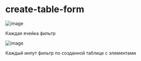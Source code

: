 # create-table-form

![image](https://user-images.githubusercontent.com/67364633/176267650-00c230c8-5d1f-4178-9629-3d4854c02d33.png)

Каждая ячейка фильтр

![image](https://user-images.githubusercontent.com/67364633/176267841-ff3ccb01-3053-4ecf-a4be-002cb91a5c94.png)

Каждый инпут фильтр по созданной таблице с элементами
